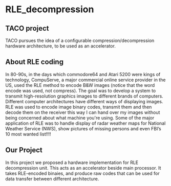 # RLE_decompression
<h2>TACO project</h2>
TACO pursues the idea of a configurable compression/decompression hardware architecture, to be used as an accelerator.

<h2>About RLE coding</h2>
In 80-90s, in the days which commodore64 and Atari 5200 were kings of technology, CompuServe, a major commercial online service provider in the US, used the RLE method to encode B&W images (notice that the word encode was used, not compress). The goal was to develop a system to transmit high-resolution graphics images to different brands of computers. Different computer architectures have different ways of displaying images. RLE was used to encode image binary codes, transmit them and then decode them on the receiver this way I can hand over my images without being concerned about what machine you're using. Some of the major application of RLE was to handle display of radar weather maps for National Weather Service (NWS), show pictures of missing persons and even FBI’s 10 most wanted list!!!!

<h2>Our Project</h2>
In this project we proposed a hardware implementation for RLE decompression unit. This acts as an accelerator beside main processor. It takes RLE-encoded binaies, and produce raw codes that can be used for data transfer between different architecture.
